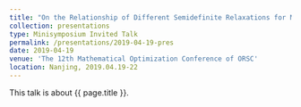 ```yaml
---
title: "On the Relationship of Different Semidefinite Relaxations for MIMO Detection with General PSK Constellations"
collection: presentations
type: Minisymposium Invited Talk
permalink: /presentations/2019-04-19-pres
date: 2019-04-19
venue: 'The 12th Mathematical Optimization Conference of ORSC'
location: Nanjing, 2019.04.19-22
---
```


This talk is about {{ page.title }}.
